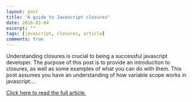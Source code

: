 ```yaml
---
layout: post
title: "A guide to Javascript closures"
date: 2016-02-04
excerpt: ""
tags: [javascript, closures, article]
comments: true
---
```


Understanding closures is crucial to being a successful javascript developer. The purpose of this post is to provide an introduction to closures, as well as some examples of what you can do with them. This post assumes you have an understanding of how variable scope works in javascript....

[Click here to read the full article.](http://appendto.com/2016/02/quick-dirty-closures-guide/)
